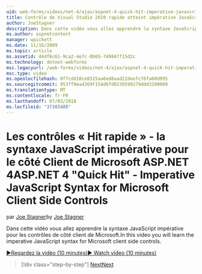 ```yaml
---
uid: web-forms/videos/net-4/ajax/aspnet-4-quick-hit-imperative-javascript-syntax-for-microsoft-client-side-controls
title: Contrôle de Visual Studio 2010 rapide atteint impérative JavaScript syntaxe pour le côté Client de Microsoft | Microsoft Docs
author: JoeStagner
description: Dans cette vidéo vous allez apprendre la syntaxe JavaScript impérative pour les contrôles de côté client de Microsoft.
ms.author: aspnetcontent
manager: wpickett
ms.date: 11/16/2009
ms.topic: article
ms.assetid: d4df6c61-9ca2-4e7c-8b65-749847f15d2c
ms.technology: dotnet-webforms
msc.legacyurl: /web-forms/videos/net-4/ajax/aspnet-4-quick-hit-imperative-javascript-syntax-for-microsoft-client-side-controls
msc.type: video
ms.openlocfilehash: 0f7cdd10ce8515aa6ed8aad22deefcf6fa60d995
ms.sourcegitcommit: 953ff9ea4369f154d6fd0239599279ddd3280009
ms.translationtype: MT
ms.contentlocale: fr-FR
ms.lasthandoff: 07/03/2018
ms.locfileid: "37383488"
---
```

<a name="aspnet-4-quick-hit---imperative-javascript-syntax-for-microsoft-client-side-controls"></a><span data-ttu-id="7a647-103">Les contrôles « Hit rapide » - la syntaxe JavaScript impérative pour le côté Client de Microsoft ASP.NET 4</span><span class="sxs-lookup"><span data-stu-id="7a647-103">ASP.NET 4 "Quick Hit" - Imperative JavaScript Syntax for Microsoft Client Side Controls</span></span>
====================
<span data-ttu-id="7a647-104">par [Joe Stagner](https://github.com/JoeStagner)</span><span class="sxs-lookup"><span data-stu-id="7a647-104">by [Joe Stagner](https://github.com/JoeStagner)</span></span>

<span data-ttu-id="7a647-105">Dans cette vidéo vous allez apprendre la syntaxe JavaScript impérative pour les contrôles de côté client de Microsoft.</span><span class="sxs-lookup"><span data-stu-id="7a647-105">In this video you will learn the imperative JavaScript syntax for Microsoft client side controls.</span></span> 

[<span data-ttu-id="7a647-106">&#9654;Regardez la vidéo (10 minutes)</span><span class="sxs-lookup"><span data-stu-id="7a647-106">&#9654; Watch video (10 minutes)</span></span>](https://channel9.msdn.com/Blogs/ASP-NET-Site-Videos/aspnet-4-quick-hit-imperative-javascript-syntax-for-microsoft-client-side-controls)

> [!div class="step-by-step"]
> [<span data-ttu-id="7a647-107">Next</span><span class="sxs-lookup"><span data-stu-id="7a647-107">Next</span></span>](aspnet-4-quick-hit-the-scriptloader.md)
